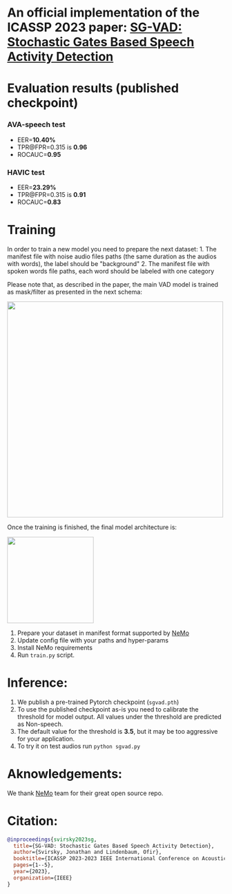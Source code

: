 # An official implementation of the ICASSP 2023 paper: [SG-VAD: Stochastic Gates Based Speech Activity Detection](https://ieeexplore.ieee.org/abstract/document/10096938)

# Evaluation results (published checkpoint)
### AVA-speech test
* EER=**10.40%**
* TPR@FPR=0.315 is **0.96**
* ROCAUC=**0.95**
### HAVIC test
* EER=**23.29%**
* TPR@FPR=0.315 is **0.91**
* ROCAUC=**0.83**


# Training

In order to train a new model you need to prepare the next dataset:
    1. The manifest file with noise audio files paths (the same duration as the audios with words), the label should be "background"
    2. The manifest file with spoken words file paths, each word should be labeled with one category

Please note that, as described in the paper, the main VAD model is trained as mask/filter as presented in the next schema:

<img src="https://github.com/jsvir/vad/blob/main/train.png" width="500"/>

Once the training is finished, the final model architecture is:

<img src="https://github.com/jsvir/vad/blob/main/inference.png" width="200"/>



1. Prepare your dataset in manifest format supported by [NeMo](https://github.com/NVIDIA/NeMo)
2. Update config file with your paths and hyper-params
3. Install NeMo requirements
4. Run `train.py` script.

# Inference:
1. We publish a pre-trained Pytorch checkpoint (`sgvad.pth`)
2. To use the published checkpoint as-is you need to calibrate the threshold for model output. All values under the threshold are predicted as Non-speech.
3. The default value for the threshold is **3.5**, but it may be too aggressive for your application.
4. To try it on test audios run `python sgvad.py`


# Aknowledgements:

We thank [NeMo](https://github.com/NVIDIA/NeMo) team for their great open source repo.

# Citation:

```bibtex
@inproceedings{svirsky2023sg,
  title={SG-VAD: Stochastic Gates Based Speech Activity Detection},
  author={Svirsky, Jonathan and Lindenbaum, Ofir},
  booktitle={ICASSP 2023-2023 IEEE International Conference on Acoustics, Speech and Signal Processing (ICASSP)},
  pages={1--5},
  year={2023},
  organization={IEEE}
}
```
